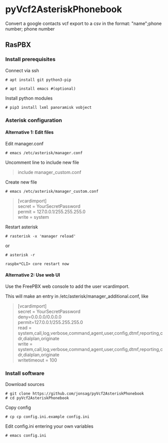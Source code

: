 # pyVcf2AsteriskPhonebook

Convert a google contacts vcf export to a csv in the format: "name";phone number; phone number

## RasPBX

### Install prerequisites

Connect via ssh  

    # apt install git python3-pip  

    # apt install emacs #(optional)  

Install python modules  

    # pip3 install lxml panoramisk vobject  

### Asterisk configuration

#### Alternative 1: Edit files

Edit manager.conf  

    # emacs /etc/asterisk/manager.conf

Uncomment line to include new file

>include manager_custom.conf

Create new file  

    # emacs /etc/asterisk/manager_custom.conf

>[vcardimport]  
> secret = YourSecretPassword  
> permit = 127.0.0.1/255.255.255.0  
> write = system  

Restart asterisk  

    # rasterisk -x 'manager reload'  

or  

    # asterisk -r

    raspbx*CLI> core restart now

#### Alternative 2: Use web UI

Use the FreePBX web console to add the user vcardimport.  

This will make an entry in /etc/asterisk/manager_additional.conf, like  

>[vcardimport]  
>secret = YourSecretPassword  
>deny=0.0.0.0/0.0.0.0  
>permit=127.0.0.1/255.255.255.0  
>read = system,call,log,verbose,command,agent,user,config,dtmf,reporting,cdr,dialplan,originate  
>write = system,call,log,verbose,command,agent,user,config,dtmf,reporting,cdr,dialplan,originate  
>writetimeout = 100  

### Install software

Download sources  

    # git clone https://github.com/jonsag/pyVcf2AsteriskPhonebook  
    # cd pyVcf2AsteriskPhonebook  

Copy config  

    # cp cp config.ini.example config.ini  

Edit config.ini entering your own variables  

    # emacs config.ini  
